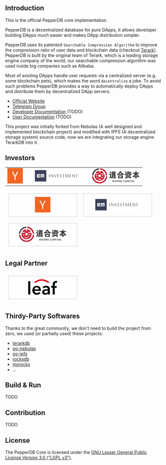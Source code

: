 ## Introduction

This is the official PepperDB core implementation.

PepperDB is a decentralized database for pure DApps, it allows developer building DApps much easier and makes DApp distribution simpler.

PepperDB uses its patented `Searchable Compression Algorithm` to improve the compression ratio of user data and blockchain data (checkout [Terark](http://www.terark.com)). PepperDB is built by the original team of Terark, which is a leading storage engine company of the world, our searchable compression algorithm was used inside big companies such as Alibaba.

Most of existing DApps handle user requests via a centralized server (e.g. some blockchain pets), which makes the word `decentralize` a joke. To avoid such problems PepperDB provides a way to automatically deploy DApps and distribute them by decentralized DApp servers.


- [Official Website](http://www.pepperdb.org)
- [Telegram Group](https://t.me/real_pepperdb_community)
- [Developer Documentation](#) (TODO)
- [User Documentation](#) (TODO)

This project was initially forked from Nebulas (A well designed and implemented blockchain project) and modified with IPFS (A decentralized storage system) source code, now we are integrating our storage engine TerarkDB into it.

## Investors

<table>
	<tr>
		<td><img height="50" src="docs/images/y-combinator.png"/></td>
		<td>&nbsp;</td>
		<td><img height="50" src="docs/images/em.png"/></td>
		<td>&nbsp;</td>
		<td><img height="50" src="docs/images/daohe.png"/></td>
	</tr>
	</table>

<div style="text-align: center; display: inline-block;">
	<div style="border: #CCC solid 1px; padding: 10px; font-weight: bold; margin: 10px; width: 200px; float: left; display: inline-block;">
		<div style="text-align: center"><img height="50" src="docs/images/y-combinator.png"/></div>
	</div>
	<div style="border: #CCC solid 1px; padding: 10px; font-weight: bold; margin: 10px; width: 200px; float: left; display: inline-block;">
		<div style="text-align: center"><img height="50" src="docs/images/em.png"/></div>
	</div>
	<div style="border: #CCC solid 1px; padding: 10px; font-weight: bold; margin: 10px; width: 200px; float: left; display: inline-block;">
		<div style="text-align: center"><img height="50" src="docs/images/daohe.png"/></div>
	</div>
</div>


## Legal Partner
<div style="text-align: center; display: inline-block;">
	<div style="border: #CCC solid 1px; padding: 10px; font-weight: bold; margin: 10px; width: 200px; float: left; display: inline-block;">
		<div style="text-align: center"><img height="50" src="docs/images/leaf.svg"/></div>
	</div>
</div>



## Thirdy-Party Softwares

Thanks to the great community, we don't need to build the project from zero, we used (or partially used) these projects:

- [terarkdb](https://github.com/terark/terarkdb)
- [go-nebulas](https://github.com/nebulasio/go-nebulas)
- [go-ipfs](https://github.com/ipfs/go-ipfs)
- [rocksdb](https://github.com/facebook/rocksdb)
- [myrocks](https://github.com/facebook/mysql-5.6)
- ...


## Build & Run 
TODO


## Contribution
TODO

## License
The PepperDB Core is licensed under the [GNU Lesser General Public License Version 3.0 (“LGPL v3”)](https://www.gnu.org/licenses/lgpl-3.0.en.html).

